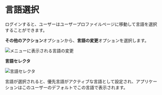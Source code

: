 # 言語選択

ログインすると、ユーザーはユーザープロファイルページに移動して言語を選択することができます。

**その他のアクション**オプションから、**言語の変更**オプションを選択します。

![メニューに表示される言語の変更](/images/user-documentation/getting-around/menu_showing_language_selector.png)

**言語セレクタ**

![ 言語セレクタ](/images/user-documentation/getting-around/8_Language_selector.png)

言語が選択されると、優先言語がアクティブな言語として設定され、アプリケーションはこのユーザーのデフォルトでこの言語で表示されます。

